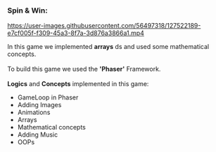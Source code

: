
### Spin & Win:
https://user-images.githubusercontent.com/56497318/127522189-e7cf005f-f309-45a3-8f7a-3d876a3866a1.mp4

<p> In this game we implemented <b>arrays</b> ds and used some mathematical concepts. <br><br>
To build this game we used the <b>'Phaser'</b> Framework.<br><br>
<b>Logics</b> and <b>Concepts</b> implemented in this game:<br></p>
<ul>
  <li> GameLoop in Phaser</li>
  <li> Adding Images</li>
  <li> Animations </li>
  <li> Arrays </li>
  <li> Mathematical concepts</li>
  <li> Adding Music</li>
  <li> OOPs </li>
</ul>
    

